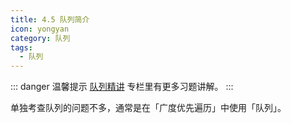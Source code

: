 ```yaml
---
title: 4.5 队列简介
icon: yongyan
category: 队列
tags:
  - 队列
---
```


::: danger 温馨提示
[队列精讲](https://suanfa8.com/queue/) 专栏里有更多习题讲解。
:::

单独考查队列的问题不多，通常是在「广度优先遍历」中使用「队列」。
